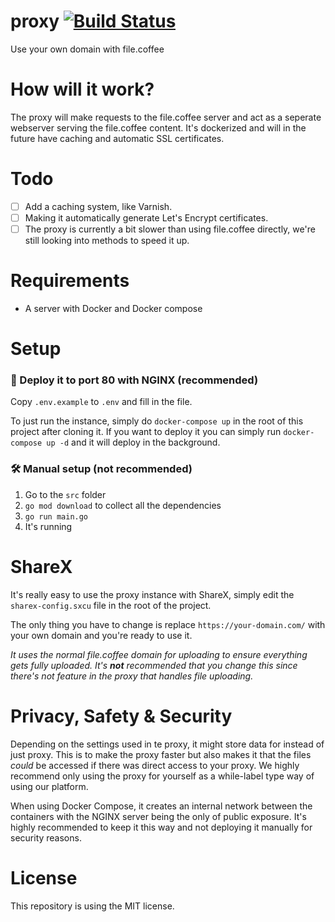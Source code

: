 # proxy [![Build Status](https://drone.lngzl.nl/api/badges/filecoffee/proxy/status.svg)](https://drone.lngzl.nl/filecoffee/proxy)
Use your own domain with file.coffee

# How will it work?
The proxy will make requests to the file.coffee server and act as a seperate webserver serving the file.coffee content. It's dockerized and will in the future have caching and automatic SSL certificates.

# Todo
- [ ] Add a caching system, like Varnish.
- [ ] Making it automatically generate Let's Encrypt certificates.
- [ ] The proxy is currently a bit slower than using file.coffee directly, we're still looking into methods to speed it
up.

# Requirements
* A server with Docker and Docker compose

# Setup
### 🐳 Deploy it to port 80 with NGINX (recommended)
Copy `.env.example` to `.env` and fill in the file.

To just run the instance, simply do `docker-compose up` in the root of this project after cloning it. If you want to 
deploy it you can simply run `docker-compose up -d` and it will deploy in the background.

### 🛠 Manual setup (not recommended)
1. Go to the `src` folder
2. `go mod download` to collect all the dependencies
3. `go run main.go`
4. It's running

# ShareX
It's really easy to use the proxy instance with ShareX, simply edit the `sharex-config.sxcu` file in the root of the
 project.

The only thing you have to change is replace `https://your-domain.com/` with your own domain and you're ready to use it.

*It uses the normal file.coffee domain for uploading to ensure everything gets fully uploaded. It's **not** recommended
 that you change this since there's not feature in the proxy that handles file uploading.*

# Privacy, Safety & Security
Depending on the settings used in te proxy, it might store data for instead of just proxy. This is to make the proxy 
faster but also makes it that the files _could_ be accessed if there was direct access to your proxy. We highly recommend
only using the proxy for yourself as a while-label type way of using our platform.

When using Docker Compose, it creates an internal network between the containers with the NGINX server being the only 
of public exposure. It's highly recommended to keep it this way and not deploying it manually for security reasons.

# License
This repository is using the MIT license.